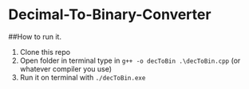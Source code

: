 # Decimal-To-Binary-Converter

##How to run it.
1. Clone this repo
2. Open folder in terminal type in `g++ -o decToBin .\decToBin.cpp` (or whatever compiler you use)
3. Run it on terminal with `./decToBin.exe`
